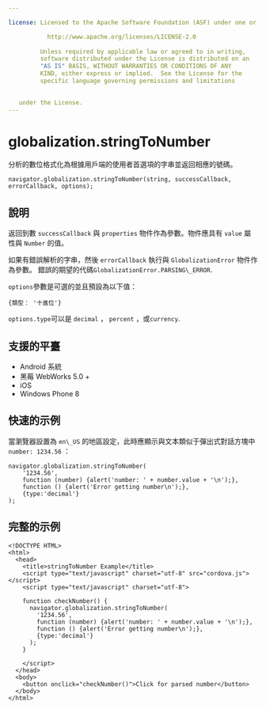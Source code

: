 ```yaml
---

license: Licensed to the Apache Software Foundation (ASF) under one or more contributor license agreements. See the NOTICE file distributed with this work for additional information regarding copyright ownership. The ASF licenses this file to you under the Apache License, Version 2.0 (the "License"); you may not use this file except in compliance with the License. You may obtain a copy of the License at

           http://www.apache.org/licenses/LICENSE-2.0
    
         Unless required by applicable law or agreed to in writing,
         software distributed under the License is distributed on an
         "AS IS" BASIS, WITHOUT WARRANTIES OR CONDITIONS OF ANY
         KIND, either express or implied.  See the License for the
         specific language governing permissions and limitations
    

   under the License.
---
```


# globalization.stringToNumber

分析的數位格式化為根據用戶端的使用者首選項的字串並返回相應的號碼。

    navigator.globalization.stringToNumber(string, successCallback, errorCallback, options);
    

## 說明

返回到數 `successCallback` 與 `properties` 物件作為參數。物件應具有 `value` 屬性與 `Number` 的值。

如果有錯誤解析的字串，然後 `errorCallback` 執行與 `GlobalizationError` 物件作為參數。 錯誤的期望的代碼`GlobalizationError.PARSING\_ERROR`.

`options`參數是可選的並且預設為以下值：

    {類型： '十進位'}
    

`options.type`可以是 `decimal` ， `percent` ，或`currency`.

## 支援的平臺

*   Android 系統
*   黑莓 WebWorks 5.0 +
*   iOS
*   Windows Phone 8

## 快速的示例

當瀏覽器設置為 `en\_US` 的地區設定，此時應顯示與文本類似于彈出式對話方塊中 `number: 1234.56` ：

    navigator.globalization.stringToNumber(
        '1234.56',
        function (number) {alert('number: ' + number.value + '\n');},
        function () {alert('Error getting number\n');},
        {type:'decimal'}
    );
    

## 完整的示例

    <!DOCTYPE HTML>
    <html>
      <head>
        <title>stringToNumber Example</title>
        <script type="text/javascript" charset="utf-8" src="cordova.js"></script>
        <script type="text/javascript" charset="utf-8">
    
        function checkNumber() {
          navigator.globalization.stringToNumber(
            '1234.56',
            function (number) {alert('number: ' + number.value + '\n');},
            function () {alert('Error getting number\n');},
            {type:'decimal'}
          );
        }
    
        </script>
      </head>
      <body>
        <button onclick="checkNumber()">Click for parsed number</button>
      </body>
    </html>